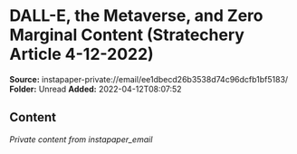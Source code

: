 # DALL-E, the Metaverse, and Zero Marginal Content (Stratechery Article 4-12-2022)

**Source:** instapaper-private://email/ee1dbecd26b3538d74c96dcfb1bf5183/
**Folder:** Unread
**Added:** 2022-04-12T08:07:52




## Content
*Private content from instapaper_email*
